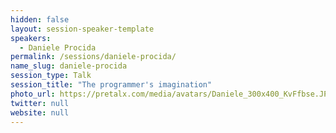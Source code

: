 ```yaml
---
hidden: false
layout: session-speaker-template
speakers: 
  - Daniele Procida
permalink: /sessions/daniele-procida/
name_slug: daniele-procida
session_type: Talk
session_title: "The programmer's imagination"
photo_url: https://pretalx.com/media/avatars/Daniele_300x400_KvFfbse.JPG
twitter: null
website: null
---
```


